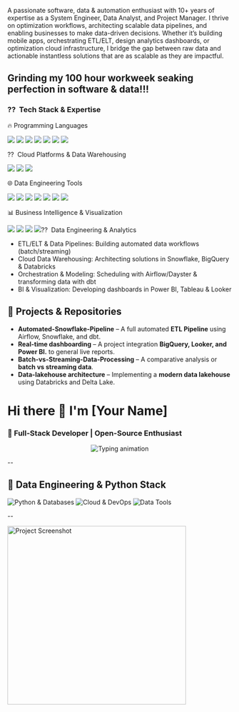 
A passionate software, data & automation enthusiast with 10+ years of expertise as a System Engineer, Data Analyst, and Project Manager. I thrive on optimization workflows, architecting scalable data pipelines, and enabling businesses to make data-driven decisions.
Whether it’s building mobile apps, orchestrating ETL/ELT, design analytics dashboards, or optimization cloud infrastructure, I bridge the gap between raw data and actionable instantless solutions that are as scalable as they are impactful.
## Grinding my 100 hour workweek seaking perfection in software & data!!! ##



   
### ?? ️ Tech Stack & Expertise
🔥 Programming Languages
<p align="left"> <img src="https://img.shields.io/badge/Python-blue?style=for-the-badge&logo=python><img src="https://img.shields.io/badge/SQL orange?style=for-the-barge&logo=postgresql"> <img src="https://img.shields.io/badge/Java-red?style=for-the-badge&logo=java"> <img src="https://img.shields.io/badge/Shell_Scripting-black?style=for-the-badge&logo=gnu-bash"> <img src="https://img.shields.io/badge/HTML-orange?style=for-the-badge&logo=html5"> <img src="https://img.shields.io/badge/CSS-blue?style=for-the-badge&logo=css3"> <img src="https://img.shields.io/badge/JavaScript-yellow?style=for-the-badge&logo=javascript><img src="https://img.shields.io/badge/React-blue?style=for-the-barge&logo=react"> <img src="https://img.shields.io/badge/Node.js-green?style=for-the-badge&logo=node.js"> </p>
 ?? ️ Cloud Platforms & Data Warehousing
<p align="left"> <img src="https://img.shields.io/badge/Azure-0089D6?style=for-the-badge&logo=microsoft-azure><img src="https://img.shields.io/badge/GCP-4285F4?style=for-the-barge&logo=google-cloud"> <img src="https://img.shields.io/badge/Snowflake-29B5E8?style=for-the-badge&logo=snowflake><img src="https://img.shields.io/badge/BigQuery-4285F4?style=for-the-barge&logo=google-cloud"> <img src="https://img.shields.io/badge/Synapse_Analytics-0089D6?style=for-the-badge&logo=microsoft-azure><img src="https://img.shields.io/badge/Microsoft_Fabric-0078D4?style=for-the-badge&logo=microsoft> </p>
🌐 Data Engineering Tools
<p align="left"> <img src="https://img.shields.io/badge/Snowflake-blue?style=for-the-badge&logo=snowflake><img src="https://img.shields.io/badge/dbt-orange?style=for-the-barge&logo=dbt"> <img src="https://img.shields.io/badge/Databricks-red?style=for-the-badge&logo=databricks"> <img src="https://img.shields.io/badge/BigQuery-blue?style=for-the-badge&logo=google-cloud"> <img src="https://img.shields.io/badge/Airflow-blue?style=for-the-badge&logo=apache-airflow"> <img src="https://img.shields.io/badge/Dagster-purple?style=for-the-badge&logo=dayster"> <img src="https://img.shields.io/badge/ADF-FF9E0F?style=for-the-badge&logo=azure data factory> <img src="https://img.shields.io/badge/Kafka-231F20?style=for-the-barge&logo=apache-kafka"> <img src="https://img.shields.io/badge/PostgreSQL-4169E1?style=for-the-badge&logo=postgresql"> </p>
📊 Business Intelligence & Visualization
<p align="left"> <img src="https://img.shields.io/badge/Power_BI-yellow?style=for-the-badge&logo=powerbi"> <img src="https://img.shields.io/badge/Tableau-blue?style=for-the-badge&logo=table"> <img src="https://img.shields.io/badge/Looker-blue?style=for-the-badge&logo=looker"> <img src="https://img.shields.io/badge/Fabric-0078D4?style=for-the-badge&logo=microsoft></p>


### ?? ️ Data Engineering & Analytics

- ETL/ELT & Data Pipelines: Building automated data workflows (batch/streaming)
- Cloud Data Warehousing: Architecting solutions in Snowflake, BigQuery & Databricks
- Orchestration & Modeling: Scheduling with Airflow/Dayster & transforming data with dbt
- BI & Visualization: Developing dashboards in Power BI, Tableau & Looker




## 📂 Projects & Repositories

- **Automated-Snowflake-Pipeline** – A full automated **ETL Pipeline** using Airflow, Snowflake, and dbt.
- **Real-time dashboarding** – A project integration **BigQuery, Looker, and Power BI.** to general live reports.
- **Batch-vs-Streaming-Data-Processing** – A comparative analysis or **batch vs streaming data**.
- **Data-lakehouse architecture** – Implementing a **modern data lakehouse** using Databricks and Delta Lake.



# Hi there 👋 I'm [Your Name]

### 🚀 Full-Stack Developer | Open-Source Enthusiast

<p align="center">
  <img src="https://readme-typing-svg.demolab.com?font=Fira+Code&pause=1000&color=58A6FF&width=435&lines=Building+scalable+web+apps;Open-source+contributor;Tech+blogger" alt="Typing animation" />
</p>

--

## 🔧 Data Engineering & Python Stack
<p align="left">
  <img src="https://skillicons.dev/icons?i=python,pandas,flask,django,postgres,mysql,mongodb,redis" alt="Python & Databases" />
  <img src="https://skillicons.dev/icons?i=aws,gcp,azure,docker,kubernetes,terraform,githubactions,jenkins" alt="Cloud & DevOps" />
  <img src="https://skillicons.dev/icons?i=spark,kafka,airflow,grafana,prometheus,superset,tableau,powerbi" alt="Data Tools" />
</p>

--

<img src="https://drive.google.com/uc?export=view&id=1OVYDXZ7fjDCDJvPHo9cC4GABNccZfzcz" width="400" alt="Project Screenshot">





